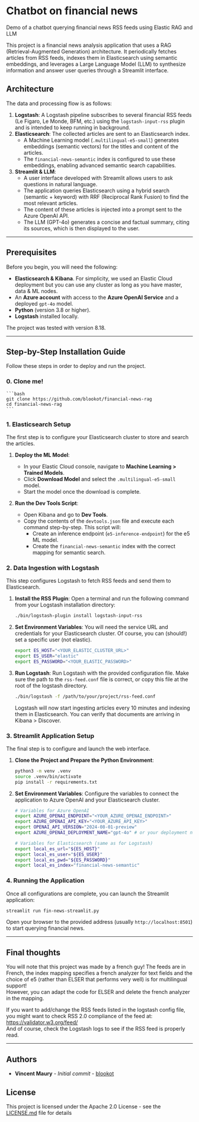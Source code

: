 # Chatbot on financial news
Demo of a chatbot querying financial news RSS feeds using Elastic RAG and LLM

This project is a financial news analysis application that uses a RAG (Retrieval-Augmented Generation) architecture. It periodically fetches articles from RSS feeds, indexes them in Elasticsearch using semantic embeddings, and leverages a Large Language Model (LLM) to synthesize information and answer user queries through a Streamlit interface.

## Architecture

The data and processing flow is as follows:

1.  **Logstash**: A Logstash pipeline subscribes to several financial RSS feeds (Le Figaro, Le Monde, BFM, etc.) using the `logstash-input-rss` plugin and is intended to keep running in background.
2.  **Elasticsearch**: The collected articles are sent to an Elasticsearch index.
      * A Machine Learning model (`.multilingual-e5-small`) generates embeddings (semantic vectors) for the titles and content of the articles.
      * The `financial-news-semantic` index is configured to use these embeddings, enabling advanced semantic search capabilities.
3.  **Streamlit & LLM**:
      * A user interface developed with Streamlit allows users to ask questions in natural language.
      * The application queries Elasticsearch using a hybrid search (semantic + keyword) with RRF (Reciprocal Rank Fusion) to find the most relevant articles.
      * The content of these articles is injected into a prompt sent to the Azure OpenAI API.
      * The LLM (GPT-4o) generates a concise and factual summary, citing its sources, which is then displayed to the user.

-----

## Prerequisites

Before you begin, you will need the following:

  * **Elasticsearch & Kibana**. For simplicity, we used an Elastic Cloud deployment but you can use any cluster as long as you have master, data & ML nodes.
  * An **Azure account** with access to the **Azure OpenAI Service** and a deployed `gpt-4o` model.
  * **Python** (version 3.8 or higher).
  * **Logstash** installed locally.

The project was tested with version 8.18.

-----

## Step-by-Step Installation Guide

Follow these steps in order to deploy and run the project.

### 0\. Clone me!

    ```bash
    git clone https://github.com/blookot/financial-news-rag
    cd financial-news-rag
    ```

### 1\. Elasticsearch Setup

The first step is to configure your Elasticsearch cluster to store and search the articles.

1.  **Deploy the ML Model**:

      * In your Elastic Cloud console, navigate to **Machine Learning \> Trained Models**.
      * Click **Download Model** and select the `.multilingual-e5-small` model.
      * Start the model once the download is complete.

2.  **Run the Dev Tools Script**:

      * Open Kibana and go to **Dev Tools**.
      * Copy the contents of the `devtools.json` file and execute each command step-by-step. This script will:
          * Create an inference endpoint (`e5-inference-endpoint`) for the e5 ML model.
          * Create the `financial-news-semantic` index with the correct mapping for semantic search.

### 2\. Data Ingestion with Logstash

This step configures Logstash to fetch RSS feeds and send them to Elasticsearch.

1.  **Install the RSS Plugin**:
    Open a terminal and run the following command from your Logstash installation directory:

    ```bash
    ./bin/logstash-plugin install logstash-input-rss
    ```

2.  **Set Environment Variables**:
    You will need the service URL and credentials for your Elasticsearch cluster. Of course, you can (should!) set a specific user (not elastic).

    ```bash
    export ES_HOST="<YOUR_ELASTIC_CLUSTER_URL>"
    export ES_USER="elastic"
    export ES_PASSWORD="<YOUR_ELASTIC_PASSWORD>"
    ```

3.  **Run Logstash**:
    Run Logstash with the provided configuration file. Make sure the path to the `rss-feed.conf` file is correct, or copy this file at the root of the logstash directory.

    ```bash
    ./bin/logstash -f /path/to/your/project/rss-feed.conf
    ```

    Logstash will now start ingesting articles every 10 minutes and indexing them in Elasticsearch. You can verify that documents are arriving in Kibana \> Discover.

### 3\. Streamlit Application Setup

The final step is to configure and launch the web interface.

1.  **Clone the Project and Prepare the Python Environment**:

    ```bash
    python3 -m venv .venv
    source .venv/bin/activate
    pip install -r requirements.txt
    ```

2.  **Set Environment Variables**:
    Configure the variables to connect the application to Azure OpenAI and your Elasticsearch cluster.

    ```bash
    # Variables for Azure OpenAI
    export AZURE_OPENAI_ENDPOINT="<YOUR_AZURE_OPENAI_ENDPOINT>"
    export AZURE_OPENAI_API_KEY="<YOUR_AZURE_API_KEY>"
    export OPENAI_API_VERSION="2024-08-01-preview"
    export AZURE_OPENAI_DEPLOYMENT_NAME="gpt-4o" # or your deployment name

    # Variables for Elasticsearch (same as for Logstash)
    export local_es_url="${ES_HOST}"
    export local_es_user="${ES_USER}"
    export local_es_pwd="${ES_PASSWORD}"
    export local_es_index="financial-news-semantic"
    ```

### 4\. Running the Application

Once all configurations are complete, you can launch the Streamlit application:

```bash
streamlit run fin-news-streamlit.py
```

Open your browser to the provided address (usually `http://localhost:8501`) to start querying financial news.

-----

## Final thoughts

You will note that this project was made by a french guy! The feeds are in French, the index mapping specifies a french analyzer for text fields and the choice of e5 (rather than ELSER that performs very well) is for multilingual support!<br/>
However, you can adapt the code for ELSER and delete the french analyzer in the mapping.

If you want to add/change the RSS feeds listed in the logstash config file, you might want to check RSS 2.0 compliance of the feed at: https://validator.w3.org/feed/<br/>
And of course, check the Logstash logs to see if the RSS feed is properly read.

-----

## Authors

* **Vincent Maury** - *Initial commit* - [blookot](https://github.com/blookot)

## License

This project is licensed under the Apache 2.0 License - see the [LICENSE.md](LICENSE.md) file for details
